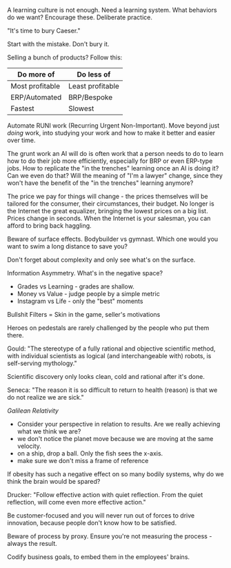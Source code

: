 A learning culture is not enough. Need a learning system. What behaviors do we want? Encourage these. Deliberate practice.

"It's time to bury Caeser."

Start with the mistake. Don't bury it.

Selling a bunch of products? Follow this:

|Do more of|Do less of|
| ------ | ------ |
|Most profitable|Least profitable|
|ERP/Automated|BRP/Bespoke|
|Fastest|Slowest|

Automate RUNI work (Recurring Urgent Non-Important). Move beyond just _doing_ work, into studying your work and how to make it better and easier over time.

The grunt work an AI will do is often work that a person needs to do to learn how to do their job more efficiently, especially for BRP or even ERP-type jobs. How to replicate the "in the trenches" learning once an AI is doing it? Can we even do that? Will the meaning of "I'm a lawyer" change, since they won't have the benefit of the "in the trenches" learning anymore?

The price we pay for things will change - the prices themselves will be tailored for the consumer, their circumstances, their budget. No longer is the Internet the great equalizer, bringing the lowest prices on a big list. Prices change in seconds.  When the Internet is your salesman, you can afford to bring back haggling.

Beware of surface effects. Bodybuilder vs gymnast. Which one would you want to swim a long distance to save you?

Don't forget about complexity and only see what's on the surface.

Information Asymmetry. What's in the negative space?

- Grades vs Learning - grades are shallow.
- Money vs Value - judge people by a simple metric
- Instagram vs Life - only the "best" moments

Bullshit Filters = Skin in the game, seller's motivations

Heroes on pedestals are rarely challenged by the people who put them there.

Gould: "The stereotype of a fully rational and objective scientific method, with individual scientists as logical (and interchangeable with) robots, is self-serving mythology."

Scientific discovery only looks clean, cold and rational after it's done.

Seneca: "The reason it is so difficult to return to health (reason) is that we do not realize we are sick."

*Galilean Relativity*
- Consider your perspective in relation to results. Are we really achieving what we think we are?
- we don't notice the planet move because we are moving at the same velocity.
- on a ship, drop a ball. Only the fish sees the x-axis.
- make sure we don't miss a frame of reference

If obesity has such a negative effect on so many bodily systems, why do we think the brain would be spared?

Drucker: "Follow effective action with quiet reflection. From the quiet reflection, will come even more effective action."

Be customer-focused and you will never run out of forces to drive innovation, because people don't know how to be satisfied.

Beware of process by proxy. Ensure you're not measuring the process - always the result.

Codify business goals, to embed them in the employees' brains.






